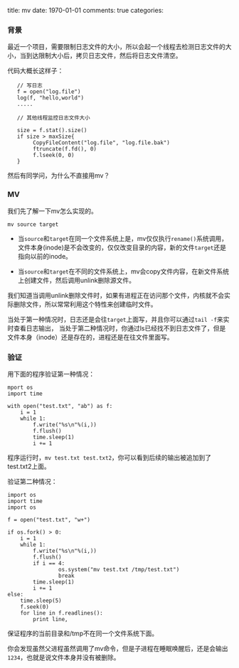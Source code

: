 title: mv
date: 1970-01-01
comments: true
categories: 

### 背景
最近一个项目，需要限制日志文件的大小，所以会起一个线程去检测日志文件的大小，当到达限制大小后，拷贝日志文件，然后将日志文件清空。

代码大概长这样子：

```
   // 写日志
   f = open("log.file")
   log(f, "hello,world")
   .....

   // 其他线程监控日志文件大小

   size = f.stat().size()
   if size > maxSize{
        CopyFileContent("log.file", "log.file.bak")
        ftruncate(f.fd(), 0)
        f.lseek(0, 0)
   }
```

然后有同学问，为什么不直接用mv？

### MV

我们先了解一下mv怎么实现的。

`mv source target`

* 当`source`和`target`在同一个文件系统上是，mv仅仅执行`rename()`系统调用，文件本身(inode)是不会改变的，仅仅改变目录的内容，新的文件`target`还是指向以前的inode。

* 当`source`和`target`在不同的文件系统上，mv会copy文件内容，在新文件系统上创建文件，然后调用unlink删除源文件。

我们知道当调用unlink删除文件时，如果有进程正在访问那个文件，内核就不会实际删除文件，所以常常利用这个特性来创建临时文件。

当处于第一种情况时，日志还是会往`target`上面写，并且你可以通过`tail -f`来实时查看日志输出，
当处于第二种情况时，你通过ls已经找不到日志文件了，但是文件本身（inode）还是存在的，进程还是在往文件里面写。

### 验证

用下面的程序验证第一种情况：

```
mport os
import time

with open("test.txt", "ab") as f:
    i = 1
    while 1:
        f.write("%s\n"%(i,))
        f.flush()
        time.sleep(1)
        i += 1
```

程序运行时，`mv test.txt test.txt2`，你可以看到后续的输出被追加到了test.txt2上面。

验证第二种情况：

```
import os
import time
import os

f = open("test.txt", "w+")

if os.fork() > 0:
    i = 1
    while 1:
        f.write("%s\n"%(i,))
        f.flush()
        if i == 4:
                os.system("mv test.txt /tmp/test.txt")
                break
        time.sleep(1)
        i += 1
else:
    time.sleep(5)
    f.seek(0)
    for line in f.readlines():
        print line,
```

保证程序的当前目录和/tmp不在同一个文件系统下面。

你会发现虽然父进程虽然调用了mv命令，但是子进程在睡眠唤醒后，还是会输出`1234`，也就是说文件本身并没有被删除。



